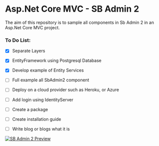 # Asp.Net Core MVC - SB Admin 2

The aim of this repository is to sample all components in Sb Admin 2 in an Asp.Net Core MVC project.

### To Do List: 
- [X] Separate Layers
- [X] EntityFramework using Postgresql Database
- [X] Develop example of Entity Services
- [ ] Full example all SbAdmin2 component
- [ ] Deploy on a cloud provider such as Heroku, or Azure
- [ ] Add login using IdentityServer
- [ ] Create a package
- [ ] Create installation guide
- [ ] Write blog or blogs what it is




[![SB Admin 2 Preview](https://assets.startbootstrap.com/img/screenshots/themes/sb-admin-2.png)](https://startbootstrap.github.io/startbootstrap-sb-admin-2/)

